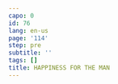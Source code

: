 ```yaml
---
capo: 0
id: 76
lang: en-us
page: '114'
step: pre
subtitle: ''
tags: []
title: HAPPINESS FOR THE MAN
---
```

